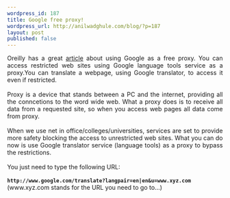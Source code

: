 ```yaml
---
wordpress_id: 187
title: Google free proxy!
wordpress_url: http://anilwadghule.com/blog/?p=187
layout: post
published: false
---
```

<div style="text-align: justify;">Oreilly has a great <a href="http://www.oreillynet.com/pub/h/4807">article</a> about using Google as a free proxy. You can access restricted web sites using Google language tools service as a proxy.You can translate a webpage, using Google translator, to access it even if restricted.<br /><br />Proxy is a device that stands between a PC and the internet, providing all the conncetions to the word wide web. What a proxy does is to receive all data from a requested site, so when you access web pages all data come from proxy.<br /><br />When we use net in office/colleges/universities, services are set to provide more safety blocking the access to unrestricted web sites. What you can do now is use Google translator service (language tools) as a proxy to bypass the restrictions.<br /><span class="secondary3"><br />You just need to type the following URL:<br /><br /></span><span class="secondary3"><b> <code>http://www.google.com/translate?langpair=en|en&amp;u=www.xyz.com</code></b></span><br /><span class="secondary3"><b><code></code></b></span><span class="secondary3"> (www.xyz.com stands for the URL you need to go to...)</span></div>
